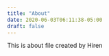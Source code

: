 ```yaml
---
title: "About"
date: 2020-06-03T06:11:38-05:00
draft: false
---
```


This is about file created by Hiren